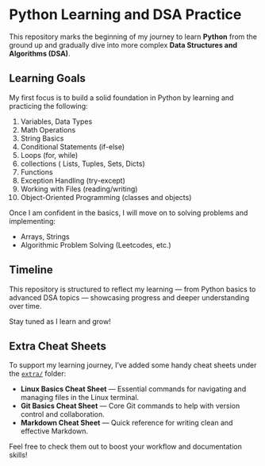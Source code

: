 # Python Learning and DSA Practice

This repository marks the beginning of my journey to learn **Python** from the ground up and gradually dive into more complex **Data Structures and Algorithms (DSA)**.

##  Learning Goals

My first focus is to build a solid foundation in Python by learning and practicing the following:
1. Variables, Data Types  
2. Math Operations
3. String Basics
4. Conditional Statements (if-else)  
5. Loops (for, while)  
6. collections ( Lists, Tuples, Sets, Dicts)
7. Functions  
8. Exception Handling (try-except)  
9. Working with Files (reading/writing)  
10. Object-Oriented Programming (classes and objects)

Once I am confident in the basics, I will move on to solving problems and implementing:

-  Arrays, Strings
-  Algorithmic Problem Solving (Leetcodes, etc.)

## Timeline

This repository is structured to reflect my learning  — from Python basics to advanced DSA topics — showcasing progress and deeper understanding over time.

Stay tuned as I learn and grow!
## Extra Cheat Sheets

To support my learning journey, I’ve added some handy cheat sheets under the [`extra/`](extra/) folder:

- **Linux Basics Cheat Sheet** — Essential commands for navigating and managing files in the Linux terminal.
- **Git Basics Cheat Sheet** — Core Git commands to help with version control and collaboration.
- **Markdown Cheat Sheet** — Quick reference for writing clean and effective Markdown.

Feel free to check them out to boost your workflow and documentation skills!
